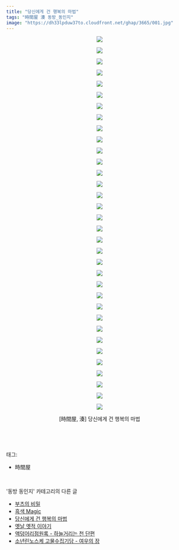 ```yaml
---
title: "당신에게 건 행복의 마법"
tags: "時間屋 湊 동방_동인지"
image: "https://dh33lpduw37to.cloudfront.net/ghap/3665/001.jpg"
---
```

<div class="article">
<p style="text-align: center; clear: none; float: none;"><img src="{{ site.imgserver2 }}/ghap/3665/001.jpg"/></p>
<p style="text-align: center; clear: none; float: none;"><img src="{{ site.imgserver2 }}/ghap/3665/002.jpg"/></p>
<p style="text-align: center; clear: none; float: none;"><img src="{{ site.imgserver2 }}/ghap/3665/003.jpg"/></p>
<p style="text-align: center; clear: none; float: none;"><img src="{{ site.imgserver2 }}/ghap/3665/004.jpg"/></p>
<p style="text-align: center; clear: none; float: none;"><img src="{{ site.imgserver2 }}/ghap/3665/005.jpg"/></p>
<p style="text-align: center; clear: none; float: none;"><img src="{{ site.imgserver2 }}/ghap/3665/006.jpg"/></p>
<p style="text-align: center; clear: none; float: none;"><img src="{{ site.imgserver2 }}/ghap/3665/007.jpg"/></p>
<p style="text-align: center; clear: none; float: none;"><img src="{{ site.imgserver2 }}/ghap/3665/008.jpg"/></p>
<p style="text-align: center; clear: none; float: none;"><img src="{{ site.imgserver2 }}/ghap/3665/009.jpg"/></p>
<p style="text-align: center; clear: none; float: none;"><img src="{{ site.imgserver2 }}/ghap/3665/010.jpg"/></p>
<p style="text-align: center; clear: none; float: none;"><img src="{{ site.imgserver2 }}/ghap/3665/011.jpg"/></p>
<p style="text-align: center; clear: none; float: none;"><img src="{{ site.imgserver2 }}/ghap/3665/012.jpg"/></p>
<p style="text-align: center; clear: none; float: none;"><img src="{{ site.imgserver2 }}/ghap/3665/013.jpg"/></p>
<p style="text-align: center; clear: none; float: none;"><img src="{{ site.imgserver2 }}/ghap/3665/014.jpg"/></p>
<p style="text-align: center; clear: none; float: none;"><img src="{{ site.imgserver2 }}/ghap/3665/015.jpg"/></p>
<p style="text-align: center; clear: none; float: none;"><img src="{{ site.imgserver2 }}/ghap/3665/016.jpg"/></p>
<p style="text-align: center; clear: none; float: none;"><img src="{{ site.imgserver2 }}/ghap/3665/017.jpg"/></p>
<p style="text-align: center; clear: none; float: none;"><img src="{{ site.imgserver2 }}/ghap/3665/018.jpg"/></p>
<p style="text-align: center; clear: none; float: none;"><img src="{{ site.imgserver2 }}/ghap/3665/019.jpg"/></p>
<p style="text-align: center; clear: none; float: none;"><img src="{{ site.imgserver2 }}/ghap/3665/020.jpg"/></p>
<p style="text-align: center; clear: none; float: none;"><img src="{{ site.imgserver2 }}/ghap/3665/021.jpg"/></p>
<p style="text-align: center; clear: none; float: none;"><img src="{{ site.imgserver2 }}/ghap/3665/022.jpg"/></p>
<p style="text-align: center; clear: none; float: none;"><img src="{{ site.imgserver2 }}/ghap/3665/023.jpg"/></p>
<p style="text-align: center; clear: none; float: none;"><img src="{{ site.imgserver2 }}/ghap/3665/024.jpg"/></p>
<p style="text-align: center; clear: none; float: none;"><img src="{{ site.imgserver2 }}/ghap/3665/025.jpg"/></p>
<p style="text-align: center; clear: none; float: none;"><img src="{{ site.imgserver2 }}/ghap/3665/026.jpg"/></p>
<p style="text-align: center; clear: none; float: none;"><img src="{{ site.imgserver2 }}/ghap/3665/027.jpg"/></p>
<p style="text-align: center; clear: none; float: none;"><img src="{{ site.imgserver2 }}/ghap/3665/028.jpg"/></p>
<p style="text-align: center; clear: none; float: none;"><img src="{{ site.imgserver2 }}/ghap/3665/029.jpg"/></p>
<p style="text-align: center; clear: none; float: none;"><img src="{{ site.imgserver2 }}/ghap/3665/030.jpg"/></p>
<p style="text-align: center; clear: none; float: none;"><img src="{{ site.imgserver2 }}/ghap/3665/031.jpg"/></p>
<p style="text-align: center; clear: none; float: none;"><img src="{{ site.imgserver2 }}/ghap/3665/032.jpg"/></p>
<p style="text-align: center; clear: none; float: none;"><img src="{{ site.imgserver2 }}/ghap/3665/033.jpg"/></p>
<p style="text-align: center; clear: none; float: none;"><img src="{{ site.imgserver2 }}/ghap/3665/034.jpg"/></p>
<p style="text-align: center; clear: none; float: none;">[時間屋, 湊] 당신에게 건 행복의 마법</p>
<p><br/></p>
</div><br/>
<div class="tagTrail">
<p>태그: </p>
<ul>
<li>時間屋</li>
</ul>
</div><br/>
<div class="another">
<p>'동방 동인지' 카테고리의 다른 글</p>
<ul>
<li><a href="/ghap_3667">부츠의 비밀</a></li>
<li><a href="/ghap_3666">흑색 Magic</a></li>
<li><a href="/ghap_3665">당신에게 건 행복의 마법</a></li>
<li><a href="/ghap_3664">옛날 옛적 이야기</a></li>
<li><a href="/ghap_3663">액덩어리점원록 - 하늘거리는 천 단편</a></li>
<li><a href="/ghap_3662">소년린노스케 고물수집기담 - 여우의 장</a></li>
</ul>
</div><br/>
<div class="cb_module cb_fluid">
<div class="cb_wrt cb_profile">
</div><!-- commentList close -->
</div><br/>
